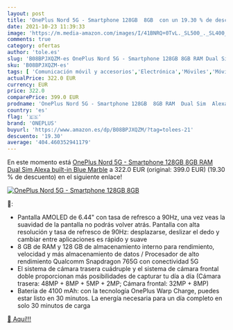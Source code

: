 ```yaml
---
layout: post
title: 'OnePlus Nord 5G - Smartphone 128GB  8GB  con un 19.30 % de descuento'
date: 2021-10-23 11:39:33
image: 'https://m.media-amazon.com/images/I/41BNRQ+0TvL._SL500_._SL400_.jpg'
comments: true
category: ofertas
author: 'tole.es'
slug: 'B08BPJXQZM-es OnePlus Nord 5G - Smartphone 128GB 8GB RAM Dual Sim Alexa...'
sku: 'B08BPJXQZM-es'
tags: [ 'Comunicación móvil y accesorios','Electrónica','Móviles','Móviles y smartphones libres','alexa','oneplus', ]
actualPrice: 322.0 EUR
currency: EUR
price: 322.0
comparePrice: 399.0 EUR
prodname: 'OnePlus Nord 5G - Smartphone 128GB  8GB RAM  Dual Sim  Alexa built-in Blue Marble'
country: 'es'
flag: '🇪🇸'
brand: 'ONEPLUS'
buyurl: 'https://www.amazon.es/dp/B08BPJXQZM/?tag=tolees-21'
descuento: '19.30'
average: '404.460352941179'
---
```


En este momento está [OnePlus Nord 5G - Smartphone 128GB  8GB RAM  Dual Sim  Alexa built-in Blue Marble](https://www.amazon.es/dp/B08BPJXQZM/?tag=tolees-21) a 322.0 EUR (original: 399.0 EUR) (19.30 %  de descuento) en el siguiente enlace!

[![OnePlus Nord 5G - Smartphone 128GB  8GB ](https://m.media-amazon.com/images/I/41BNRQ+0TvL._SL500_._SL400_.jpg)](https://www.amazon.es/dp/B08BPJXQZM/?tag=tolees-21)

🔎:

- Pantalla AMOLED de 6.44" con tasa de refresco a 90Hz, una vez veas la suavidad de la pantalla no podrás volver atrás. Pantalla con alta resolución y tasa de refresco de 90Hz: desplazarse, deslizar el dedo y cambiar entre aplicaciones es rápido y suave
- 8 GB de RAM y 128 GB de almacenamiento interno para rendimiento, velocidad y más almacenamiento de datos / Procesador de alto rendimiento Qualcomm Snapdragon 765G con conectividad 5G
- El sistema de cámara trasera cuádruple y el sistema de cámara frontal doble proporcionan más posibilidades de capturar tu día a día (Cámara trasera: 48MP + 8MP + 5MP + 2MP; Cámara frontal: 32MP + 8MP)
- Batería de 4100 mAh: con la tecnología OnePlus Warp Charge, puedes estar listo en 30 minutos. La energía necesaria para un día completo en solo 30 minutos de carga

[🛒 Aquí!!!](https://www.amazon.es/dp/B08BPJXQZM/?tag=tolees-21)
